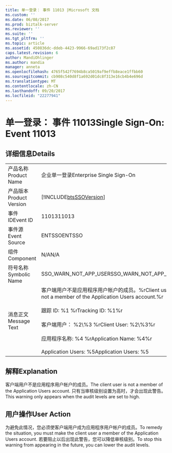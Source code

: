 ```yaml
---
title: 单一登录： 事件 11013 |Microsoft 文档
ms.custom: ''
ms.date: 06/08/2017
ms.prod: biztalk-server
ms.reviewer: ''
ms.suite: ''
ms.tgt_pltfrm: ''
ms.topic: article
ms.assetid: 450836dc-ddeb-4423-9966-69ad173f2c87
caps.latest.revision: 6
author: MandiOhlinger
ms.author: mandia
manager: anneta
ms.openlocfilehash: 4765f542f7694b8ca5019af9effb8eace1ffbb60
ms.sourcegitcommit: cb908c540d8f1a692d01dc8f313e16cb4b4e696d
ms.translationtype: MT
ms.contentlocale: zh-CN
ms.lasthandoff: 09/20/2017
ms.locfileid: "22277941"
---
```

# <a name="single-sign-on-event-11013"></a><span data-ttu-id="c9b84-102">单一登录： 事件 11013</span><span class="sxs-lookup"><span data-stu-id="c9b84-102">Single Sign-On: Event 11013</span></span>
## <a name="details"></a><span data-ttu-id="c9b84-103">详细信息</span><span class="sxs-lookup"><span data-stu-id="c9b84-103">Details</span></span>  
  
|||  
|-|-|  
|<span data-ttu-id="c9b84-104">产品名称</span><span class="sxs-lookup"><span data-stu-id="c9b84-104">Product Name</span></span>|<span data-ttu-id="c9b84-105">企业单一登录</span><span class="sxs-lookup"><span data-stu-id="c9b84-105">Enterprise Single Sign-On</span></span>|  
|<span data-ttu-id="c9b84-106">产品版本</span><span class="sxs-lookup"><span data-stu-id="c9b84-106">Product Version</span></span>|[!INCLUDE[btsSSOVersion](../includes/btsssoversion-md.md)]|  
|<span data-ttu-id="c9b84-107">事件 ID</span><span class="sxs-lookup"><span data-stu-id="c9b84-107">Event ID</span></span>|<span data-ttu-id="c9b84-108">11013</span><span class="sxs-lookup"><span data-stu-id="c9b84-108">11013</span></span>|  
|<span data-ttu-id="c9b84-109">事件源</span><span class="sxs-lookup"><span data-stu-id="c9b84-109">Event Source</span></span>|<span data-ttu-id="c9b84-110">ENTSSO</span><span class="sxs-lookup"><span data-stu-id="c9b84-110">ENTSSO</span></span>|  
|<span data-ttu-id="c9b84-111">组件</span><span class="sxs-lookup"><span data-stu-id="c9b84-111">Component</span></span>|<span data-ttu-id="c9b84-112">N/A</span><span class="sxs-lookup"><span data-stu-id="c9b84-112">N/A</span></span>|  
|<span data-ttu-id="c9b84-113">符号名称</span><span class="sxs-lookup"><span data-stu-id="c9b84-113">Symbolic Name</span></span>|<span data-ttu-id="c9b84-114">SSO_WARN_NOT_APP_USER</span><span class="sxs-lookup"><span data-stu-id="c9b84-114">SSO_WARN_NOT_APP_USER</span></span>|  
|<span data-ttu-id="c9b84-115">消息正文</span><span class="sxs-lookup"><span data-stu-id="c9b84-115">Message Text</span></span>|<span data-ttu-id="c9b84-116">客户端用户不是应用程序用户帐户的成员。%r</span><span class="sxs-lookup"><span data-stu-id="c9b84-116">Client user is not a member of the Application Users account.%r</span></span><br /><br /> <span data-ttu-id="c9b84-117">跟踪 ID: %1 %r</span><span class="sxs-lookup"><span data-stu-id="c9b84-117">Tracking ID: %1%r</span></span><br /><br /> <span data-ttu-id="c9b84-118">客户端用户： %2\\%3 %r</span><span class="sxs-lookup"><span data-stu-id="c9b84-118">Client User: %2\\%3%r</span></span><br /><br /> <span data-ttu-id="c9b84-119">应用程序名称: %4 %r</span><span class="sxs-lookup"><span data-stu-id="c9b84-119">Application Name: %4%r</span></span><br /><br /> <span data-ttu-id="c9b84-120">Application Users: %5</span><span class="sxs-lookup"><span data-stu-id="c9b84-120">Application Users: %5</span></span>|  
  
## <a name="explanation"></a><span data-ttu-id="c9b84-121">解释</span><span class="sxs-lookup"><span data-stu-id="c9b84-121">Explanation</span></span>  
 <span data-ttu-id="c9b84-122">客户端用户不是应用程序用户帐户的成员。</span><span class="sxs-lookup"><span data-stu-id="c9b84-122">The client user is not a member of the Application Users account.</span></span> <span data-ttu-id="c9b84-123">只有当审核级别设置为高时，才会出现此警告。</span><span class="sxs-lookup"><span data-stu-id="c9b84-123">This warning only appears when the audit levels are set to high.</span></span>  
  
## <a name="user-action"></a><span data-ttu-id="c9b84-124">用户操作</span><span class="sxs-lookup"><span data-stu-id="c9b84-124">User Action</span></span>  
 <span data-ttu-id="c9b84-125">为避免此情况，您必须使客户端用户成为应用程序用户帐户的成员。</span><span class="sxs-lookup"><span data-stu-id="c9b84-125">To remedy the situation, you must make the client user a member of the Application Users account.</span></span> <span data-ttu-id="c9b84-126">若要阻止以后出现此警告，您可以降低审核级别。</span><span class="sxs-lookup"><span data-stu-id="c9b84-126">To stop this warning from appearing in the future, you can lower the audit levels.</span></span>